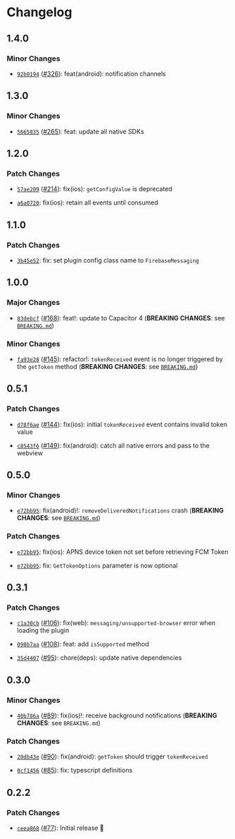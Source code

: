 # Changelog

## 1.4.0

### Minor Changes

- [`92b0194`](https://github.com/capawesome-team/capacitor-firebase/commit/92b01943c75542b282dcee53567224ab5e00ed43) ([#326](https://github.com/capawesome-team/capacitor-firebase/pull/326)): feat(android): notification channels

## 1.3.0

### Minor Changes

- [`5665835`](https://github.com/capawesome-team/capacitor-firebase/commit/566583561a10f803002639b7b477c6d00cf8dedf) ([#265](https://github.com/capawesome-team/capacitor-firebase/pull/265)): feat: update all native SDKs

## 1.2.0

### Patch Changes

- [`57ae209`](https://github.com/capawesome-team/capacitor-firebase/commit/57ae20929918bab6915536843109424a80495b42) ([#214](https://github.com/capawesome-team/capacitor-firebase/pull/214)): fix(ios): `getConfigValue` is deprecated

* [`a6a0720`](https://github.com/capawesome-team/capacitor-firebase/commit/a6a0720b9151492bbcf029bd26f8907030bd3359): fix(ios): retain all events until consumed

## 1.1.0

### Patch Changes

- [`3b45e52`](https://github.com/capawesome-team/capacitor-firebase/commit/3b45e52066b72ce5da337da6227fede8b74259e9): fix: set plugin config class name to `FirebaseMessaging`

## 1.0.0

### Major Changes

- [`83debcf`](https://github.com/capawesome-team/capacitor-firebase/commit/83debcf02500c6a9ecb363eb30b918ace7b416a5) ([#168](https://github.com/capawesome-team/capacitor-firebase/pull/168)): feat!: update to Capacitor 4 (**BREAKING CHANGES**: see [`BREAKING.md`](https://github.com/capawesome-team/capacitor-firebase#breaking-changes))

### Minor Changes

- [`fa93e28`](https://github.com/capawesome-team/capacitor-firebase/commit/fa93e28a2a34acf99b5d62b52be18836dcf7472f) ([#145](https://github.com/capawesome-team/capacitor-firebase/pull/145)): refactor!: `tokenReceived` event is no longer triggered by the `getToken` method (**BREAKING CHANGES**: see [`BREAKING.md`](https://github.com/capawesome-team/capacitor-firebase/blob/main/packages/authentication/BREAKING.md))

## 0.5.1

### Patch Changes

- [`d78f6ae`](https://github.com/capawesome-team/capacitor-firebase/commit/d78f6ae46a4359fcca0d28efcbefe73f354306d0) ([#144](https://github.com/capawesome-team/capacitor-firebase/pull/144)): fix(ios): initial `tokenReceived` event contains invalid token value

* [`c8543f6`](https://github.com/capawesome-team/capacitor-firebase/commit/c8543f6985983f9a96dc6d435429af20841c539b) ([#149](https://github.com/capawesome-team/capacitor-firebase/pull/149)): fix(android): catch all native errors and pass to the webview

## 0.5.0

### Minor Changes

- [`e72bb95`](https://github.com/capawesome-team/capacitor-firebase/commit/e72bb9526ff7a18092dbe53bac8fb03eec314be4): fix(android)!: `removeDeliveredNotifications` crash (**BREAKING CHANGES**: see [`BREAKING.md`](https://github.com/capawesome-team/capacitor-firebase/blob/main/packages/messaging/BREAKING.md))

### Patch Changes

- [`e72bb95`](https://github.com/capawesome-team/capacitor-firebase/commit/e72bb9526ff7a18092dbe53bac8fb03eec314be4): fix(ios): APNS device token not set before retrieving FCM Token

* [`e72bb95`](https://github.com/capawesome-team/capacitor-firebase/commit/e72bb9526ff7a18092dbe53bac8fb03eec314be4): fix: `GetTokenOptions` parameter is now optional

## 0.3.1

### Patch Changes

- [`c1a30cb`](https://github.com/robingenz/capacitor-firebase/commit/c1a30cb785ee0b3a4b1f75d61f665ed11ecd8ab3) ([#106](https://github.com/robingenz/capacitor-firebase/pull/106)): fix(web): `messaging/unsupported-browser` error when loading the plugin

* [`098b7aa`](https://github.com/robingenz/capacitor-firebase/commit/098b7aa522947b8c8a58c3978c59ee08a7d0975c) ([#108](https://github.com/robingenz/capacitor-firebase/pull/108)): feat: add `isSupported` method

- [`35d4407`](https://github.com/robingenz/capacitor-firebase/commit/35d44079258e5abdd7c631e2ca801b32544173d3) ([#95](https://github.com/robingenz/capacitor-firebase/pull/95)): chore(deps): update native dependencies

## 0.3.0

### Minor Changes

- [`40b786a`](https://github.com/robingenz/capacitor-firebase/commit/40b786ae42e2669d8efc9062e60b73972ca45d11) ([#89](https://github.com/robingenz/capacitor-firebase/pull/89)): fix(ios)!: receive background notifications (**BREAKING CHANGES**: see `BREAKING.md`)

### Patch Changes

- [`20db43e`](https://github.com/robingenz/capacitor-firebase/commit/20db43eddc798f04384f0d54877053ffd6a4b13b) ([#90](https://github.com/robingenz/capacitor-firebase/pull/90)): fix(android): `getToken` should trigger `tokenReceived`

* [`0cf1456`](https://github.com/robingenz/capacitor-firebase/commit/0cf14560c5e8b26a887eea4c26b6dc86d928a310) ([#85](https://github.com/robingenz/capacitor-firebase/pull/85)): fix: typescript definitions

## 0.2.2

### Patch Changes

- [`ceea868`](https://github.com/robingenz/capacitor-firebase/commit/ceea868e796c1be3be99e716e4d27bdd4bd85803) ([#77](https://github.com/robingenz/capacitor-firebase/pull/77)): Initial release 🎉
